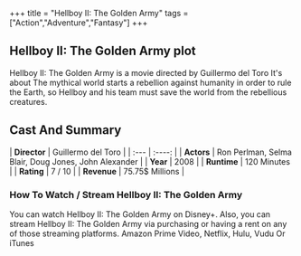 +++
title = "Hellboy II: The Golden Army"
tags = ["Action","Adventure","Fantasy"]
+++
## Hellboy II: The Golden Army plot
Hellboy II: The Golden Army is a movie directed by Guillermo del Toro It's about The mythical world starts a rebellion against humanity in order to rule the Earth, so Hellboy and his team must save the world from the rebellious creatures.
## Cast And Summary
| **Director**      | Guillermo del Toro |
    | :---        |    :----:   |
    |  **Actors** | Ron Perlman, Selma Blair, Doug Jones, John Alexander |
    | **Year**   | 2008    |
    |  **Runtime** | 120 Minutes |
    |  **Rating** | 7 / 10 | 
    |  **Revenue** | 75.75$ Millions |
### How To Watch / Stream Hellboy II: The Golden Army
You can watch Hellboy II: The Golden Army on Disney+.
Also, you can stream Hellboy II: The Golden Army via purchasing or having a rent on any of those streaming platforms.
Amazon Prime Video, Netflix, Hulu, Vudu Or iTunes